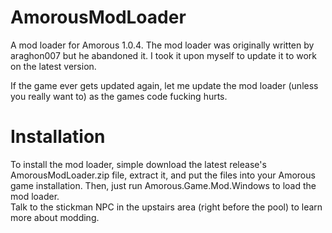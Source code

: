 # AmorousModLoader
A mod loader for Amorous 1.0.4. The mod loader was originally written by araghon007 but he abandoned it. I took it upon myself to update it to work on the latest version.  

If the game ever gets updated again, let me update the mod loader (unless you really want to) as the games code fucking hurts.  

# Installation
To install the mod loader, simple download the latest release's AmorousModLoader.zip file, extract it, and put the files into your Amorous game installation. Then, just run Amorous.Game.Mod.Windows to load the mod loader.  
Talk to the stickman NPC in the upstairs area (right before the pool) to learn more about modding.
